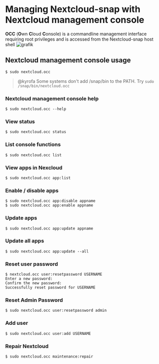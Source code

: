 # Managing Nextcloud-snap with Nextcloud management console

**OCC** (**O**wn **C**loud **C**onsole) is a commandline management interface requiring root privileges and is accessed from the Nextcloud-snap host shell
![grafik](https://user-images.githubusercontent.com/54933878/224549354-c5609668-1ad1-4572-ac9a-14c681e612ad.png)

## Nextcloud management console usage

```
$ sudo nextcloud.occ
```
> @kyrofa 
> Some systems don't add /snap/bin to the PATH. Try `sudo /snap/bin/nextcloud.occ`

### Nextcloud management console help

```
$ sudo nextcloud.occ --help
```

### View status
```
$ sudo nextcloud.occ status
```

### List console functions 
```
$ sudo nextcloud.occ list
```

### View apps in Nexcloud

```
$ sudo nextcloud.occ app:list
```

### Enable / disable apps

```
$ sudo nextcloud.occ app:disable appname
$ sudo nextcloud.occ app:enable appname
```

### Update apps

```
$ sudo nextcloud.occ app:update appname
```

### Update all apps

```
$ sudo nextcloud.occ app:update --all
```

### Reset user password

```
$ nextcloud.occ user:resetpassword USERNAME
Enter a new password: 
Confirm the new password: 
Successfully reset password for USERNAME
```

### Reset Admin Password
```
$ sudo nextcloud.occ user:resetpassword admin
```

### Add user

```
$ sudo nextcloud.occ user:add USERNAME
```

### Repair Nextcloud

```
$ sudo nextcloud.occ maintenance:repair
```
